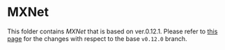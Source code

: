 # MXNet 

This folder contains *MXNet* that is based on ver.0.12.1.
Please refer to 
[this page](https://github.com/UofT-EcoSystem/incubator-mxnet/compare/v0.12.0...UofT-EcoSystem:bojian/Echo-Refactored)
for the changes with respect to the base `v0.12.0` branch.
